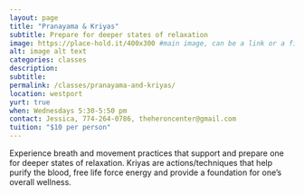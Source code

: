 ```yaml
---
layout: page
title: "Pranayama & Kriyas"
subtitle: Prepare for deeper states of relaxation
image: https://place-hold.it/400x300 #main image, can be a link or a file in assets/img/portfolio
alt: image alt text
categories: classes
description:
subtitle:
permalink: /classes/pranayama-and-kriyas/
location: westport
yurt: true
when: Wednesdays 5:30-5:50 pm
contact: Jessica, 774-264-0786, theheroncenter@gmail.com
tuition: "$10 per person"
---
```


Experience breath and movement practices that support and prepare one for deeper states of relaxation. Kriyas are actions/techniques that help purify the blood, free life force energy and provide a foundation for one’s overall wellness. 
